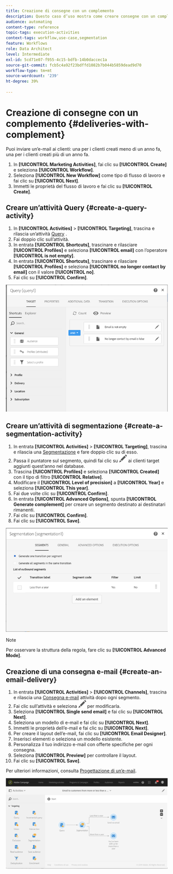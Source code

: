 ```yaml
---
title: Creazione di consegne con un complemento
description: Questo caso d’uso mostra come creare consegne con un complemento.
audience: automating
content-type: reference
topic-tags: execution-activities
context-tags: workflow,use-case,segmentation
feature: Workflows
role: Data Architect
level: Intermediate
exl-id: 5cd71e07-f955-4c15-bdfb-14b0daccec1a
source-git-commit: fcb5c4a92f23bdffd1082b7b044b5859dead9d70
workflow-type: tm+mt
source-wordcount: '239'
ht-degree: 39%

---
```


# Creazione di consegne con un complemento {#deliveries-with-complement}

Puoi inviare un’e-mail ai clienti: una per i clienti creati meno di un anno fa, una per i clienti creati più di un anno fa.

1. In **[!UICONTROL Marketing Activities]**, fai clic su **[!UICONTROL Create]** e seleziona **[!UICONTROL Workflow]**.
1. Seleziona **[!UICONTROL New Workflow]** come tipo di flusso di lavoro e fai clic su **[!UICONTROL Next]**.
1. Immetti le proprietà del flusso di lavoro e fai clic su **[!UICONTROL Create]**.

## Creare un’attività Query {#create-a-query-activity}

1. In **[!UICONTROL Activities]** > **[!UICONTROL Targeting]**, trascina e rilascia un’attività [Query](../../automating/using/query.md) .
1. Fai doppio clic sull’attività.
1. In entrata **[!UICONTROL Shortcuts]**, trascinare e rilasciare **[!UICONTROL Profiles]** e seleziona **[!UICONTROL email]** con l’operatore **[!UICONTROL is not empty]**.
1. In entrata **[!UICONTROL Shortcuts]**, trascinare e rilasciare **[!UICONTROL Profiles]** e seleziona **[!UICONTROL no longer contact by email]** con il valore **[!UICONTROL no]**.
1. Fai clic su **[!UICONTROL Confirm]**.

![](assets/wf-complement-query.png)

## Creare un’attività di segmentazione {#create-a-segmentation-activity}

1. In entrata **[!UICONTROL Activities]** > **[!UICONTROL Targeting]**, trascina e rilascia una [Segmentazione](../../automating/using/segmentation.md) e fare doppio clic su di esso.
1. Passa il puntatore sul segmento, quindi fai clic su ![](assets/edit_darkgrey-24px.png) ai clienti target aggiunti quest’anno nel database.
1. Trascina **[!UICONTROL Profiles]** e seleziona **[!UICONTROL Created]** con il tipo di filtro **[!UICONTROL Relative]**.
1. Modificare il **[!UICONTROL Level of precision]** a **[!UICONTROL Year]** e seleziona **[!UICONTROL This year]**.
1. Fai due volte clic su **[!UICONTROL Confirm]**.
1. In entrata **[!UICONTROL Advanced Options]**, spunta **[!UICONTROL Generate complement]** per creare un segmento destinato ai destinatari rimanenti.
1. Fai clic su **[!UICONTROL Confirm]**.
1. Fai clic su **[!UICONTROL Save]**.

![](assets/wf-complement-segmentation.png)

>[!NOTE]
>
>Per osservare la struttura della regola, fare clic su **[!UICONTROL Advanced Mode]**.

## Creazione di una consegna e-mail {#create-an-email-delivery}

1. In entrata **[!UICONTROL Activities]** > **[!UICONTROL Channels]**, trascina e rilascia una [Consegna e-mail](../../automating/using/email-delivery.md) attività dopo ogni segmento.
1. Fai clic sull’attività e seleziona ![](assets/edit_darkgrey-24px.png) per modificarla.
1. Seleziona **[!UICONTROL Single send email]** e fai clic su **[!UICONTROL Next]**.
1. Seleziona un modello di e-mail e fai clic su **[!UICONTROL Next]**.
1. Immetti le proprietà dell’e-mail e fai clic su **[!UICONTROL Next]**.
1. Per creare il layout dell’e-mail, fai clic su **[!UICONTROL Email Designer]**.
1. Inserisci elementi o seleziona un modello esistente.
1. Personalizza il tuo indirizzo e-mail con offerte specifiche per ogni consegna.
1. Seleziona **[!UICONTROL Preview]** per controllare il layout.
1. Fai clic su **[!UICONTROL Save]**.

Per ulteriori informazioni, consulta [Progettazione di un’e-mail](../../designing/using/designing-from-scratch.md#designing-an-email-content-from-scratch).

![](assets/wf-deliveries-with-a-complement.png)
